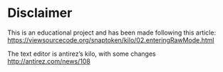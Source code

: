 # Disclaimer
This is an educational project and has been made following this article:
https://viewsourcecode.org/snaptoken/kilo/02.enteringRawMode.html

The text editor is antirez’s kilo, with some changes
http://antirez.com/news/108
